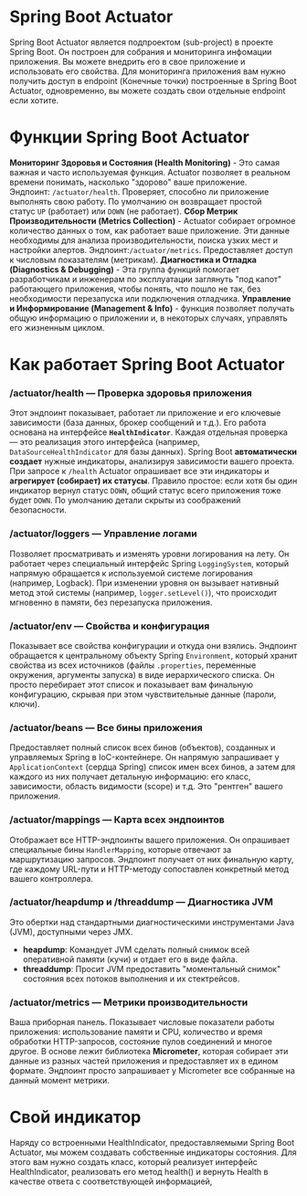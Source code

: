 # Spring Boot Actuator

Spring Boot Actuator является подпроектом (sub-project) в проекте Spring Boot. Он построен для собрания и мониторинга инфомации приложения. Вы можете внедрить его в свое приложение и использовать его свойства. Для мониторинга приложения вам нужно получить доступ в endpoint (Конечные точки) построенные в Spring Boot Actuator, одновременно, вы можете создать свои отдельные endpoint если хотите.
# Функции Spring Boot Actuator

**Мониторинг Здоровья и Состояния (Health Monitoring)** - Это самая важная и часто используемая функция. Actuator позволяет в реальном времени понимать, насколько "здорово" ваше приложение. Эндпоинт: `/actuator/health`. Проверяет, способно ли приложение выполнять свою работу. По умолчанию он возвращает простой статус `UP` (работает) или `DOWN` (не работает).
**Сбор Метрик Производительности (Metrics Collection)** - Actuator собирает огромное количество данных о том, как работает ваше приложение. Эти данные необходимы для анализа производительности, поиска узких мест и настройки алертов. Эндпоинт:`/actuator/metrics`. Предоставляет доступ к числовым показателям (метрикам).
**Диагностика и Отладка (Diagnostics & Debugging)** - Эта группа функций помогает разработчикам и инженерам по эксплуатации заглянуть "под капот" работающего приложения, чтобы понять, что пошло не так, без необходимости перезапуска или подключения отладчика.
**Управление и Информирование (Management & Info)** - функция позволяет получать общую информацию о приложении и, в некоторых случаях, управлять его жизненным циклом.

# Как работает Spring Boot Actuator

### /actuator/health — Проверка здоровья приложения

Этот эндпоинт показывает, работает ли приложение и его ключевые зависимости (база данных, брокер сообщений и т.д.).
Его работа основана на интерфейсе **`HealthIndicator`**. Каждая отдельная проверка — это реализация этого интерфейса (например, `DataSourceHealthIndicator` для базы данных). Spring Boot **автоматически создает** нужные индикаторы, анализируя зависимости вашего проекта.
При запросе к `/health` Actuator опрашивает все эти индикаторы и **агрегирует (собирает) их статусы**. Правило простое: если хотя бы один индикатор вернул статус `DOWN`, общий статус всего приложения тоже будет `DOWN`. По умолчанию детали скрыты из соображений безопасности.

### /actuator/loggers — Управление логами

Позволяет просматривать и изменять уровни логирования на лету. Он работает через специальный интерфейс Spring `LoggingSystem`, который напрямую обращается к используемой системе логирования (например, Logback). При изменении уровня он вызывает нативный метод этой системы (например, `logger.setLevel()`), что происходит мгновенно в памяти, без перезапуска приложения.
### /actuator/env — Свойства и конфигурация

Показывает все свойства конфигурации и откуда они взялись. Эндпоинт обращается к центральному объекту Spring `Environment`, который хранит свойства из всех источников (файлы `.properties`, переменные окружения, аргументы запуска) в виде иерархического списка. Он просто перебирает этот список и показывает вам финальную конфигурацию, скрывая при этом чувствительные данные (пароли, ключи).
### /actuator/beans — Все бины приложения

Предоставляет полный список всех бинов (объектов), созданных и управляемых Spring в IoC-контейнере. Он напрямую запрашивает у `ApplicationContext` (сердца Spring) список имен всех бинов, а затем для каждого из них получает детальную информацию: его класс, зависимости, область видимости (scope) и т.д. Это "рентген" вашего приложения.
### /actuator/mappings — Карта всех эндпоинтов

Отображает все HTTP-эндпоинты вашего приложения. Он опрашивает специальные бины `HandlerMapping`, которые отвечают за маршрутизацию запросов. Эндпоинт получает от них финальную карту, где каждому URL-пути и HTTP-методу сопоставлен конкретный метод вашего контроллера.
### /actuator/heapdump и /threaddump — Диагностика JVM

Это обертки над стандартными диагностическими инструментами Java (JVM), доступными через JMX.
- **heapdump**: Командует JVM сделать полный снимок всей оперативной памяти (кучи) и отдает его в виде файла.
- **threaddump**: Просит JVM предоставить "моментальный снимок" состояния всех потоков выполнения и их стектрейсов.
### /actuator/metrics — Метрики производительности

Ваша приборная панель. Показывает числовые показатели работы приложения: использование памяти и CPU, количество и время обработки HTTP-запросов, состояние пулов соединений и многое другое. В основе лежит библиотека **Micrometer**, которая собирает эти данные из разных частей приложения и предоставляет их в едином формате. Эндпоинт просто запрашивает у Micrometer все собранные на данный момент метрики.

# Cвой индикатор

Наряду со встроенными HealthIndicator, предоставляемыми Spring Boot Actuator, мы можем создавать собственные индикаторы состояния. Для этого вам нужно создать класс, который реализует интерфейс HealthIndicator, реализовать его метод health() и вернуть Health в качестве ответа с соответствующей информацией,